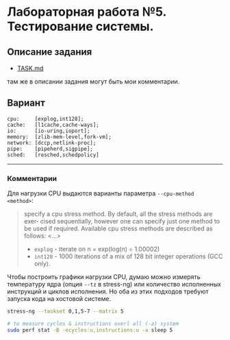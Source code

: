 # Лабораторная работа №5. Тестирование системы.

## Описание задания

- [TASK.md](./TASK.md)

там же в описании задания могут быть мои комментарии.

## Вариант

```
cpu:     [explog,int128]; 
cache:   [l1cache,cache-ways]; 
io:      [io-uring,ioport];
memory:  [zlib-mem-level,fork-vm]; 
network: [dccp,netlink-proc]; 
pipe:    [pipeherd,sigpipe]; 
sched:   [resched,schedpolicy]
```

- - -

### Комментарии

Для нагрузки CPU выдаются варианты параметра `--cpu-method <method>`:

> specify a cpu stress method. By default, all the stress methods  are  exer‐
> cised  sequentially,  however one can specify just one method to be used if
> required.  Available cpu stress methods are described as follows: <...>
>
> - `explog` - iterate on n = exp(log(n) ÷ 1.00002)
> - `int128` - 1000 iterations of a mix of 128 bit integer operations (GCC only).

Чтобы построить графики нагрузки CPU, думаю можно измерять температуру ядра
(опция `--tz` в stress-ng) или количество исполненных инструкций и циклов исполнения.
Но оба из этих подходов требуют запуска кода на хостовой системе.

```sh
stress-ng --taskset 0,1,5-7 --matrix 5

# to measure cycles & instructions overl all (-a) system
sudo perf stat -B -ecycles:u,instructions:u -a sleep 5
```


